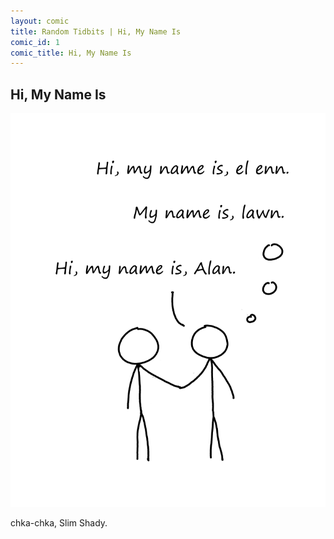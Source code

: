 ```yaml
---
layout: comic
title: Random Tidbits | Hi, My Name Is
comic_id: 1
comic_title: Hi, My Name Is
---
```


## Hi, My Name Is

<img id="img1" src="/assets/images/1.png">

chka-chka, Slim Shady.

